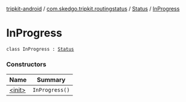 [tripkit-android](../../../index.md) / [com.skedgo.tripkit.routingstatus](../../index.md) / [Status](../index.md) / [InProgress](./index.md)

# InProgress

`class InProgress : `[`Status`](../index.md)

### Constructors

| Name | Summary |
|---|---|
| [&lt;init&gt;](-init-.md) | `InProgress()` |
